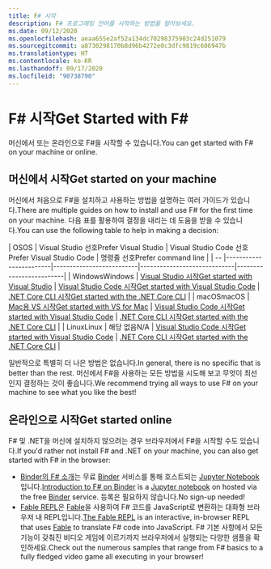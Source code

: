 ```yaml
---
title: F# 시작
description: F# 프로그래밍 언어를 시작하는 방법을 알아보세요.
ms.date: 09/12/2020
ms.openlocfilehash: aeaa655e2af52a134dc70298375903c24d251079
ms.sourcegitcommit: a8730298170b8d96b4272e0c3dfc9819c606947b
ms.translationtype: HT
ms.contentlocale: ko-KR
ms.lasthandoff: 09/17/2020
ms.locfileid: "90738790"
---
```

# <a name="get-started-with-f"></a><span data-ttu-id="ab363-103">F\# 시작</span><span class="sxs-lookup"><span data-stu-id="ab363-103">Get Started with F\#</span></span>

<span data-ttu-id="ab363-104">머신에서 또는 온라인으로 F#을 시작할 수 있습니다.</span><span class="sxs-lookup"><span data-stu-id="ab363-104">You can get started with F# on your machine or online.</span></span>

## <a name="get-started-on-your-machine"></a><span data-ttu-id="ab363-105">머신에서 시작</span><span class="sxs-lookup"><span data-stu-id="ab363-105">Get started on your machine</span></span>

<span data-ttu-id="ab363-106">머신에서 처음으로 F#을 설치하고 사용하는 방법을 설명하는 여러 가이드가 있습니다.</span><span class="sxs-lookup"><span data-stu-id="ab363-106">There are multiple guides on how to install and use F# for the first time on your machine.</span></span>  <span data-ttu-id="ab363-107">다음 표를 활용하여 결정을 내리는 데 도움을 받을 수 있습니다.</span><span class="sxs-lookup"><span data-stu-id="ab363-107">You can use the following table to help in making a decision:</span></span>

| <span data-ttu-id="ab363-108">OS</span><span class="sxs-lookup"><span data-stu-id="ab363-108">OS</span></span> | <span data-ttu-id="ab363-109">Visual Studio 선호</span><span class="sxs-lookup"><span data-stu-id="ab363-109">Prefer Visual Studio</span></span> | <span data-ttu-id="ab363-110">Visual Studio Code 선호</span><span class="sxs-lookup"><span data-stu-id="ab363-110">Prefer Visual Studio Code</span></span> | <span data-ttu-id="ab363-111">명령줄 선호</span><span class="sxs-lookup"><span data-stu-id="ab363-111">Prefer command line</span></span> |
| -- |------------------------|--------------------------|-----------------------------|-------------------------|
| <span data-ttu-id="ab363-112">Windows</span><span class="sxs-lookup"><span data-stu-id="ab363-112">Windows</span></span> | [<span data-ttu-id="ab363-113">Visual Studio 시작</span><span class="sxs-lookup"><span data-stu-id="ab363-113">Get started with Visual Studio</span></span>](get-started-visual-studio.md) | [<span data-ttu-id="ab363-114">Visual Studio Code 시작</span><span class="sxs-lookup"><span data-stu-id="ab363-114">Get started with Visual Studio Code</span></span>](get-started-vscode.md) | [<span data-ttu-id="ab363-115">.NET Core CLI 시작</span><span class="sxs-lookup"><span data-stu-id="ab363-115">Get started with the .NET Core CLI</span></span>](get-started-command-line.md) |
| <span data-ttu-id="ab363-116">macOS</span><span class="sxs-lookup"><span data-stu-id="ab363-116">macOS</span></span> | [<span data-ttu-id="ab363-117">Mac용 VS 시작</span><span class="sxs-lookup"><span data-stu-id="ab363-117">Get started with VS for Mac</span></span>](get-started-with-visual-studio-for-mac.md) | [<span data-ttu-id="ab363-118">Visual Studio Code 시작</span><span class="sxs-lookup"><span data-stu-id="ab363-118">Get started with Visual Studio Code</span></span>](get-started-vscode.md) | [<span data-ttu-id="ab363-119">.NET Core CLI 시작</span><span class="sxs-lookup"><span data-stu-id="ab363-119">Get started with the .NET Core CLI</span></span>](get-started-command-line.md) |
| <span data-ttu-id="ab363-120">Linux</span><span class="sxs-lookup"><span data-stu-id="ab363-120">Linux</span></span> | <span data-ttu-id="ab363-121">해당 없음</span><span class="sxs-lookup"><span data-stu-id="ab363-121">N/A</span></span> | [<span data-ttu-id="ab363-122">Visual Studio Code 시작</span><span class="sxs-lookup"><span data-stu-id="ab363-122">Get started with Visual Studio Code</span></span>](get-started-vscode.md) | [<span data-ttu-id="ab363-123">.NET Core CLI 시작</span><span class="sxs-lookup"><span data-stu-id="ab363-123">Get started with the .NET Core CLI</span></span>](get-started-command-line.md) |

<span data-ttu-id="ab363-124">일반적으로 특별히 더 나은 방법은 없습니다.</span><span class="sxs-lookup"><span data-stu-id="ab363-124">In general, there is no specific that is better than the rest.</span></span> <span data-ttu-id="ab363-125">머신에서 F#을 사용하는 모든 방법을 시도해 보고 무엇이 최선인지 결정하는 것이 좋습니다.</span><span class="sxs-lookup"><span data-stu-id="ab363-125">We recommend trying all ways to use F# on your machine to see what you like the best!</span></span>

## <a name="get-started-online"></a><span data-ttu-id="ab363-126">온라인으로 시작</span><span class="sxs-lookup"><span data-stu-id="ab363-126">Get started online</span></span>

<span data-ttu-id="ab363-127">F# 및 .NET을 머신에 설치하지 않으려는 경우 브라우저에서 F#을 시작할 수도 있습니다.</span><span class="sxs-lookup"><span data-stu-id="ab363-127">If you'd rather not install F# and .NET on your machine, you can also get started with F# in the browser:</span></span>

* <span data-ttu-id="ab363-128">[Binder의 F# 소개](https://mybinder.org/v2/gh/dotnet/interactive/main?urlpath=lab)는 무료 [Binder](https://mybinder.org/) 서비스를 통해 호스트되는 [Jupyter Notebook](https://jupyter.org/)입니다.</span><span class="sxs-lookup"><span data-stu-id="ab363-128">[Introduction to F# on Binder](https://mybinder.org/v2/gh/dotnet/interactive/main?urlpath=lab) is a [Jupyter notebook](https://jupyter.org/) on hosted via the free [Binder](https://mybinder.org/) service.</span></span> <span data-ttu-id="ab363-129">등록은 필요하지 않습니다.</span><span class="sxs-lookup"><span data-stu-id="ab363-129">No sign-up needed!</span></span>
* <span data-ttu-id="ab363-130">[Fable REPL](https://fable.io/repl/)은 [Fable](https://fable.io/)을 사용하여 F# 코드를 JavaScript로 변환하는 대화형 브라우저 내 REPL입니다.</span><span class="sxs-lookup"><span data-stu-id="ab363-130">[The Fable REPL](https://fable.io/repl/) is an interactive, in-browser REPL that uses [Fable](https://fable.io/) to translate F# code into JavaScript.</span></span> <span data-ttu-id="ab363-131">F# 기본 사항에서 모든 기능이 갖춰진 비디오 게임에 이르기까지 브라우저에서 실행되는 다양한 샘플을 확인하세요.</span><span class="sxs-lookup"><span data-stu-id="ab363-131">Check out the numerous samples that range from F# basics to a fully fledged video game all executing in your browser!</span></span>
